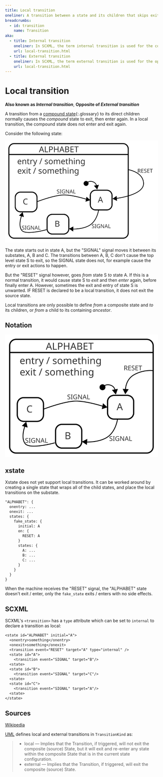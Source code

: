 ```yaml
---
title: Local transition
oneliner: A transition between a state and its children that skips exiting or entering the state in question
breadcrumbs:
  - id: transition
    name: Transition
aka:
  - title: Internal transition
    oneliner: In SCXML, the term internal transition is used for the concepts of local transitions
    url: local-transition.html
  - title: External transition
    oneliner: In SCXML, the term external transition is used for the opposite concept of a local transition
    url: local-transition.html
---
```


# Local transition

**Also known as _Internal transition_**, **Opposite of _External transition_**

A transition from a [compound state](compound-state.html){:.glossary} to its direct children normally causes the _compound_ state to exit, then enter again.  In a local transition, the compound state does not enter and exit again.

Consider the following state:

![A state S with entry and exit actions, three substates A, B, C and a transition from the state to a substate](external-transition.svg)

The state starts out in state A, but the "SIGNAL" signal moves it between its substates, A, B and C.  The transitions between A, B, C don't cause the top level state S to exit, so the SIGNAL state does not, for example cause the entry or exit actions to happen.

But the "RESET" signal however, goes _from_ state S _to_ state A.  If this is a normal transition, it would cause state S to _exit_ and then _enter_ again, before finally enter A.  However, sometimes the exit and entry of state S is unwanted.  IF RESET is declared to be a local transition, it does not exit the source state.

Local transitions are only possible to define _from_ a composite state and _to_ its children, or _from_ a child to its containing _ancestor_.

## Notation

![A state S with entry and exit actions, three substates A, B, C and a local transition from the state to a substate](local-transition.svg)


## xstate

Xstate does not yet support local transitions.  It can be worked around by creating a single state that wraps all of the child states, and place the local transitions on the substate.

```
"ALPHABET": {
  onentry: ...
  onexit: ...
  states: {
    fake_state: {
      initial: A
      on: {
        RESET: A
      }
      states: {
        A: ...
        B: ...
        C: ...
      }
    }
  }
}
```

When the machine receives the "RESET" signal, the "ALPHABET" state doesn't exit / enter, only the `fake_state` exits / enters with no side effects.

## SCXML

SCXML's `<transition>` has a `type` attribute which can be set to `internal` to declare a transition as local:

```
<state id="ALPHABET" initial="A">
  <onentry>something</onentry>
  <onexit>something</onexit>
  <transition event="RESET" target="A" type="internal" />
  <state id="A">
    <transition event="SIGNAL" target="B"/>
  <state>
  <state id="B">
    <transition event="SIGNAL" target="C"/>
  <state>
  <state id="C">
    <transition event="SIGNAL" target="A"/>
  <state>
</state>
```

## Sources

[Wikipedia](https://en.wikipedia.org/wiki/UML_state_machine#Local_versus_external_transitions)

[UML](http://www.omg.org/spec/UML/) defines local and external transitions in `TransitionKind` as:

> * local — Implies that the Transition, if triggered, will not exit the composite (source) State, but it will exit and re-enter
any state within the composite State that is in the current state configuration.
> * external — Implies that the Transition, if triggered, will exit the composite (source) State.
